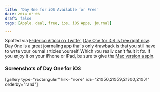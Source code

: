 ```yaml
---
title: 'Day One for iOS Available for Free'
date: 2014-07-03
draft: false
tags: [Apple, deal, free, ios, iOS Apps, journal]

---
```


Spotted via [Federico Viticci on Twitter](https://twitter.com/viticci/status/484698966588936192), [Day One for iOS is free right now](https://itunes.apple.com/ca/app/day-one-journal-diary/id421706526?mt=8&uo=4&at=10l4Ki). Day One is a great journaling app that's only drawback is that you still have to write your journal articles yourself. Which you really can't fault it for. If you enjoy it on your iPhone or iPad, be sure to give the [Mac version a spin](https://itunes.apple.com/ca/app/day-one/id422304217?mt=12&uo=4&at=10l4Ki).[](https://itunes.apple.com/ca/app/day-one-journal-diary/id421706526?mt=8&uo=4&at=10l4Ki)

### Screenshots of Day One for iOS

\[gallery type="rectangular" link="none" ids="21958,21959,21960,21961" orderby="rand"\]